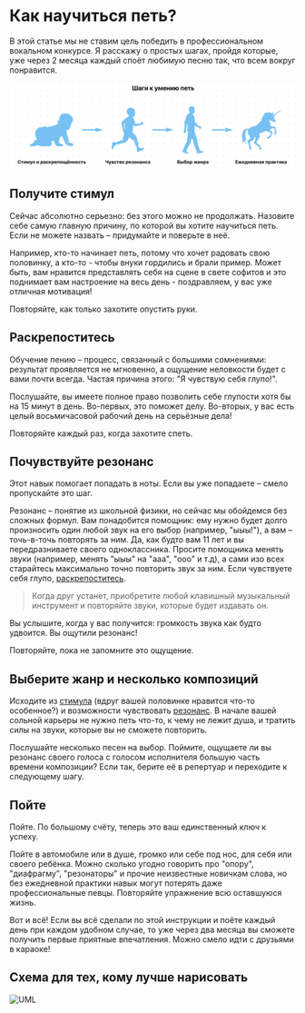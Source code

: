# Как научиться петь?

В этой статье мы не ставим цель победить в профессиональном вокальном конкурсе. Я расскажу о простых шагах, пройдя которые, уже через 2 месяца каждый споёт любимую песню так, что всем вокруг понравится.

![fig_1](steps.png)

## Получите стимул

Сейчас абсолютно серьезно: без этого можно не продолжать. Назовите себе самую главную причину, по которой вы хотите научиться петь. Если не можете назвать – придумайте и поверьте в неё. 

Например, кто-то начинает петь, потому что хочет радовать свою половинку, а кто-то - чтобы внуки гордились и брали пример. Может быть, вам нравится представлять себя на сцене в свете софитов и это поднимает вам настроение на весь день - поздравляем, у вас уже отличная мотивация!

Повторяйте, как только захотите опустить руки.

## Раскрепоститесь

Обучение пению – процесс, связанный с большими сомнениями: результат проявляется не мгновенно, а ощущение неловкости будет с вами почти всегда. Частая причина этого: "Я чувствую себя глупо!". 

Послушайте, вы имеете полное право позволить себе глупости хотя бы на 15 минут в день. Во-первых, это поможет делу. Во-вторых, у вас есть целый восьмичасовой рабочий день на серьёзные дела! 

Повторяйте каждый раз, когда захотите спеть.

## Почувствуйте резонанс

Этот навык помогает попадать в ноты. Если вы уже попадаете – смело пропускайте это шаг.

Резонанс – понятие из школьной физики, но сейчас мы обойдемся без сложных формул. Вам понадобится помощник: ему нужно будет долго произносить один любой звук на его выбор (например, "ыыы!"), а вам – точь-в-точь повторять за ним. Да, как будто вам 11 лет и вы передразниваете своего одноклассника. Просите помощника менять звуки (например, менять "ыыы" на "ааа", "ооо" и т.д), а сами изо всех старайтесь максимально точно повторить звук за ним. Если чувствуете себя глупо, [раскрепоститесь](style#relax).

> Когда друг устанет, приобретите любой клавишный музыкальный инструмент и повторяйте звуки, которые будет издавать он.

Вы услышите, когда у вас получится: громкость звука как будто удвоится. Вы ощутили резонанс! 

Повторяйте, пока не запомните это ощущение. 

## Выберите жанр и несколько композиций

Исходите из [стимула](style#motivation) (вдруг вашей половинке нравится что-то особенное?) и возможности чувствовать [резонанс](style#resonance). В начале вашей сольной карьеры не нужно петь что-то, к чему не лежит душа, и тратить силы на звуки, которые вы не сможете повторить.

Послушайте несколько песен на выбор. Поймите, ощущаете ли вы резонанс своего голоса с голосом исполнителя большую часть времени композиции? Если так, берите её в репертуар и переходите к следующему шагу.

## Пойте

Пойте. По большому счёту, теперь это ваш единственный ключ к успеху. 

Пойте в автомобиле или в душе, громко или себе под нос, для себя или своего ребёнка. Можно сколько угодно говорить про "опору", "диафрагму", "резонаторы" и прочие неизвестные новичкам слова, но без ежедневной практики навык могут потерять даже профессиональные певцы. Повторяйте упражнение всю оставшуюся жизнь.

Вот и всё! Если вы всё сделали по этой инструкции и поёте каждый день при каждом удобном случае, то уже через два месяца вы сможете получить первые приятные впечатления. Можно смело идти с друзьями в караоке!

## Схема для тех, кому лучше нарисовать

![UML](http://www.plantuml.com/plantuml/svg/XP8nJiD054JxFSLU81UWW5m52JgWWD3RJW4eY22QI0WfH1IqYx6nPJlhAyo_4RFhBBRbWYQA_ioRF_kJ-StYz7fnUtcXy28hFJlMU8T18Kiq-aZZKn9OZGOvzh9sNomd9LAK4j6KItAYrO2PCS974TvvQyDvtSVlO96IYoMHH-VQa6qbOd2iaN5H3UCrVACcsph59QanErWLIaVKxbrLhit_2mk5jh3-MGyUgoQL2XZtaPAkrCGzBB49fX3zmJOb5Kzb33JuWJdK2vcoL0VZ-44v3PPU-YNkCz_85B921UDyhzIhBk-BqnH6dYJHtHw9234OhJkQswk6_FZ7egcaoQBwezsv1pmFs_TuPav68e6biPIrVsSulfhgestRRaPrpouid_eTTp0SrJw5ifgVNvtnp_aB)
